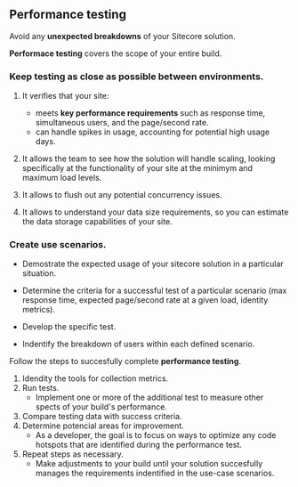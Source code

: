 ## Performance testing

Avoid any **unexpected breakdowns** of your Sitecore solution.

**Performace testing** covers the scope of your entire build.

### Keep testing as close as possible between environments.

1. It verifies that your site:
    - meets **key performance requirements** such as response time, simultaneous users, and the page/second rate.
    - can handle spikes in usage, accounting for potential high usage days.

2. It allows the team to see how the solution will handle scaling, looking specifically at the functionality of your site at the minimym and maximum load levels.

3. It allows to flush out any potential concurrency issues.

4. It allows to understand your data size requirements, so you can estimate the data storage capabilities of your site.

### Create use scenarios.

- Demostrate the expected usage of your sitecore solution in a particular situation.

- Determine the criteria for a successful test of a particular scenario (max response time, expected page/second rate at a given load, identity metrics).

- Develop the specific test.

- Indentify the breakdown of users within each defined scenario.

Follow the steps to succesfully complete **performance testing**.

1. Idendity the tools for collection metrics.
2. Run tests.
    - Implement one or more of the additional test to measure other spects of your build's performance.
3. Compare testing data with success criteria.
4. Determine potencial areas for improvement.
    - As a developer, the goal is to focus on ways to optimize any code hotspots that are identified during the performance test.
5. Repeat steps as necessary.
    - Make adjustments to your build until your solution succesfully manages the requirements indentified in the use-case scenarios.